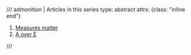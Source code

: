 /// admonition | Articles in this series
    type: abstract
    attrs: {class: "inline end"}
1. [Measures matter](/2025-08/mortality-measures-matter.md)
1. [A over E](/2025-08/mortality-a-over-e.md)
<!--
1. [Log-likelihood](/2025-08/mortality-log-likelihood.md)
1. [Proportional hazards is canonical](/2025-08/mortality-proportional-hazards-is-canonical.md)
1. [Suddenly AIC](/2025-08/mortality-suddenly-aic.md)
-->
///